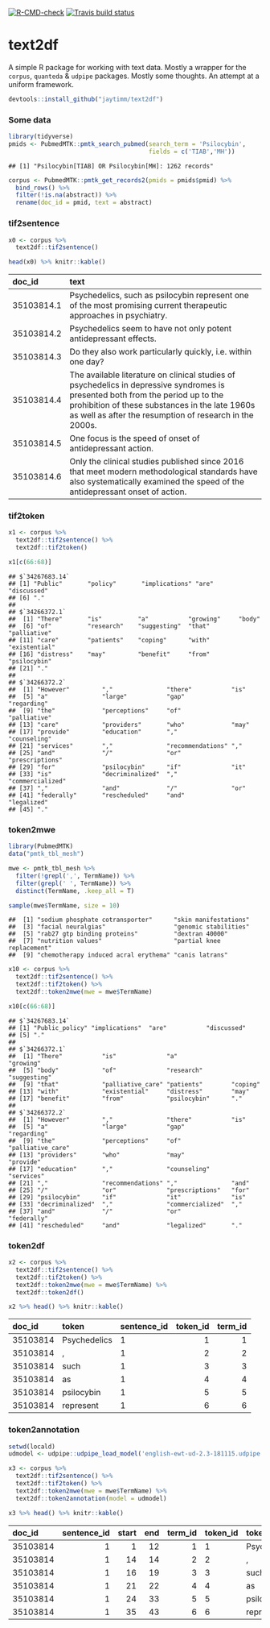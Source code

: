 <!-- badges: start -->

[![R-CMD-check](https://github.com/jaytimm/text2df/workflows/R-CMD-check/badge.svg)](https://github.com/jaytimm/text2df/actions)
[![Travis build
status](https://app.travis-ci.com/jaytimm/text2df.svg?branch=master)](https://app.travis-ci.com/jaytimm/text2df)
<!-- badges: end -->

# text2df

A simple R package for working with text data. Mostly a wrapper for the
`corpus`, `quanteda` & `udpipe` packages. Mostly some thoughts. An
attempt at a uniform framework.

``` r
devtools::install_github("jaytimm/text2df")
```

### Some data

``` r
library(tidyverse)
pmids <- PubmedMTK::pmtk_search_pubmed(search_term = 'Psilocybin', 
                                       fields = c('TIAB','MH'))
```

    ## [1] "Psilocybin[TIAB] OR Psilocybin[MH]: 1262 records"

``` r
corpus <- PubmedMTK::pmtk_get_records2(pmids = pmids$pmid) %>%
  bind_rows() %>%
  filter(!is.na(abstract)) %>%
  rename(doc_id = pmid, text = abstract)
```

### tif2sentence

``` r
x0 <- corpus %>% 
  text2df::tif2sentence()

head(x0) %>% knitr::kable()
```

| doc_id     | text                                                                                                                                                                                                                                         |
|:-----------|:---------------------------------------------------------------------------------------------------------------------------------------------------------------------------------------------------------------------------------------------|
| 35103814.1 | Psychedelics, such as psilocybin represent one of the most promising current therapeutic approaches in psychiatry.                                                                                                                           |
| 35103814.2 | Psychedelics seem to have not only potent antidepressant effects.                                                                                                                                                                            |
| 35103814.3 | Do they also work particularly quickly, i.e. within one day?                                                                                                                                                                                 |
| 35103814.4 | The available literature on clinical studies of psychedelics in depressive syndromes is presented both from the period up to the prohibition of these substances in the late 1960s as well as after the resumption of research in the 2000s. |
| 35103814.5 | One focus is the speed of onset of antidepressant action.                                                                                                                                                                                    |
| 35103814.6 | Only the clinical studies published since 2016 that meet modern methodological standards have also systematically examined the speed of the antidepressant onset of action.                                                                  |

### tif2token

``` r
x1 <- corpus %>% 
  text2df::tif2sentence() %>%
  text2df::tif2token()

x1[c(66:68)]
```

    ## $`34267683.14`
    ## [1] "Public"       "policy"       "implications" "are"          "discussed"   
    ## [6] "."           
    ## 
    ## $`34266372.1`
    ##  [1] "There"       "is"          "a"           "growing"     "body"       
    ##  [6] "of"          "research"    "suggesting"  "that"        "palliative" 
    ## [11] "care"        "patients"    "coping"      "with"        "existential"
    ## [16] "distress"    "may"         "benefit"     "from"        "psilocybin" 
    ## [21] "."          
    ## 
    ## $`34266372.2`
    ##  [1] "However"         ","               "there"           "is"             
    ##  [5] "a"               "large"           "gap"             "regarding"      
    ##  [9] "the"             "perceptions"     "of"              "palliative"     
    ## [13] "care"            "providers"       "who"             "may"            
    ## [17] "provide"         "education"       ","               "counseling"     
    ## [21] "services"        ","               "recommendations" ","              
    ## [25] "and"             "/"               "or"              "prescriptions"  
    ## [29] "for"             "psilocybin"      "if"              "it"             
    ## [33] "is"              "decriminalized"  ","               "commercialized" 
    ## [37] ","               "and"             "/"               "or"             
    ## [41] "federally"       "rescheduled"     "and"             "legalized"      
    ## [45] "."

### token2mwe

``` r
library(PubmedMTK)
data("pmtk_tbl_mesh")

mwe <- pmtk_tbl_mesh %>%
  filter(!grepl(',', TermName)) %>%
  filter(grepl(' ', TermName)) %>%
  distinct(TermName, .keep_all = T) 

sample(mwe$TermName, size = 10)
```

    ##  [1] "sodium phosphate cotransporter"      "skin manifestations"                
    ##  [3] "facial neuralgias"                   "genomic stabilities"                
    ##  [5] "rab27 gtp binding proteins"          "dextran 40000"                      
    ##  [7] "nutrition values"                    "partial knee replacement"           
    ##  [9] "chemotherapy induced acral erythema" "canis latrans"

``` r
x10 <- corpus %>% 
  text2df::tif2sentence() %>%
  text2df::tif2token() %>%
  text2df::token2mwe(mwe = mwe$TermName)

x10[c(66:68)]
```

    ## $`34267683.14`
    ## [1] "Public_policy" "implications"  "are"           "discussed"    
    ## [5] "."            
    ## 
    ## $`34266372.1`
    ##  [1] "There"           "is"              "a"               "growing"        
    ##  [5] "body"            "of"              "research"        "suggesting"     
    ##  [9] "that"            "palliative_care" "patients"        "coping"         
    ## [13] "with"            "existential"     "distress"        "may"            
    ## [17] "benefit"         "from"            "psilocybin"      "."              
    ## 
    ## $`34266372.2`
    ##  [1] "However"         ","               "there"           "is"             
    ##  [5] "a"               "large"           "gap"             "regarding"      
    ##  [9] "the"             "perceptions"     "of"              "palliative_care"
    ## [13] "providers"       "who"             "may"             "provide"        
    ## [17] "education"       ","               "counseling"      "services"       
    ## [21] ","               "recommendations" ","               "and"            
    ## [25] "/"               "or"              "prescriptions"   "for"            
    ## [29] "psilocybin"      "if"              "it"              "is"             
    ## [33] "decriminalized"  ","               "commercialized"  ","              
    ## [37] "and"             "/"               "or"              "federally"      
    ## [41] "rescheduled"     "and"             "legalized"       "."

### token2df

``` r
x2 <- corpus %>% 
  text2df::tif2sentence() %>%
  text2df::tif2token() %>%
  text2df::token2mwe(mwe = mwe$TermName) %>%
  text2df::token2df()

x2 %>% head() %>% knitr::kable()
```

| doc_id   | token        | sentence_id | token_id | term_id |
|:---------|:-------------|:------------|---------:|--------:|
| 35103814 | Psychedelics | 1           |        1 |       1 |
| 35103814 | ,            | 1           |        2 |       2 |
| 35103814 | such         | 1           |        3 |       3 |
| 35103814 | as           | 1           |        4 |       4 |
| 35103814 | psilocybin   | 1           |        5 |       5 |
| 35103814 | represent    | 1           |        6 |       6 |

### token2annotation

``` r
setwd(locald)
udmodel <- udpipe::udpipe_load_model('english-ewt-ud-2.3-181115.udpipe')

x3 <- corpus %>% 
  text2df::tif2sentence() %>%
  text2df::tif2token() %>%
  text2df::token2mwe(mwe = mwe$TermName) %>%
  text2df::token2annotation(model = udmodel)

x3 %>% head() %>% knitr::kable()
```

| doc_id   | sentence_id | start | end | term_id | token_id | token        | lemma       | upos  | xpos | feats                              |
|:---------|------------:|------:|----:|--------:|:---------|:-------------|:------------|:------|:-----|:-----------------------------------|
| 35103814 |           1 |     1 |  12 |       1 | 1        | Psychedelics | Psychedelic | NOUN  | NNS  | Number=Plur                        |
| 35103814 |           1 |    14 |  14 |       2 | 2        | ,            | ,           | PUNCT | ,    | NA                                 |
| 35103814 |           1 |    16 |  19 |       3 | 3        | such         | such        | ADJ   | JJ   | Degree=Pos                         |
| 35103814 |           1 |    21 |  22 |       4 | 4        | as           | as          | ADP   | IN   | NA                                 |
| 35103814 |           1 |    24 |  33 |       5 | 5        | psilocybin   | psilocybin  | NOUN  | NN   | Number=Sing                        |
| 35103814 |           1 |    35 |  43 |       6 | 6        | represent    | represent   | VERB  | VBD  | Mood=Ind\|Tense=Past\|VerbForm=Fin |
